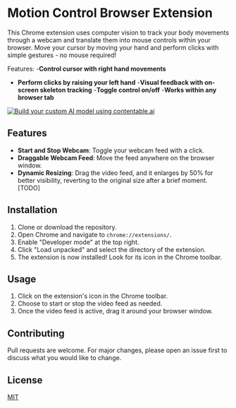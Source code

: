 # Motion Control Browser Extension

This Chrome extension uses computer vision to track your body movements through a webcam and translate them into mouse controls within your browser. Move your cursor by moving your hand and perform clicks with simple gestures - no mouse required!

Features:
-**Control cursor with right hand movements** <br />
- **Perform clicks by raising your left hand**
-**Visual feedback with on-screen skeleton tracking**
-**Toggle control on/off**
-**Works within any browser tab**


[![Build your custom AI model using contentable.ai](thumbnail.jpg)](https://www.youtube.com/watch?v=M6QJoCAxWe4)


## Features

- **Start and Stop Webcam**: Toggle your webcam feed with a click.
- **Draggable Webcam Feed**: Move the feed anywhere on the browser window.
- **Dynamic Resizing**: Drag the video feed, and it enlarges by 50% for better visibility, reverting to the original size after a brief moment. [TODO]

## Installation

1. Clone or download the repository.
2. Open Chrome and navigate to `chrome://extensions/`.
3. Enable "Developer mode" at the top right.
4. Click "Load unpacked" and select the directory of the extension.
5. The extension is now installed! Look for its icon in the Chrome toolbar.

## Usage

1. Click on the extension's icon in the Chrome toolbar.
2. Choose to start or stop the video feed as needed.
3. Once the video feed is active, drag it around your browser window.

## Contributing

Pull requests are welcome. For major changes, please open an issue first to discuss what you would like to change.

## License

[MIT](https://choosealicense.com/licenses/mit/)

